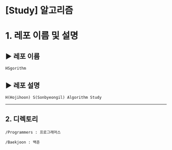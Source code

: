 # [Study] 알고리즘

# 1. 레포 이름 및 설명

## ▶ 레포 이름

    HSgorithm

## ▶ 레포 설명

    H(Hojihoon) S(Sonbyeongil) Algorithm Study

---

## 2. 디렉토리

```
/Programmers : 프로그래머스

/Baekjoon : 백준

```
